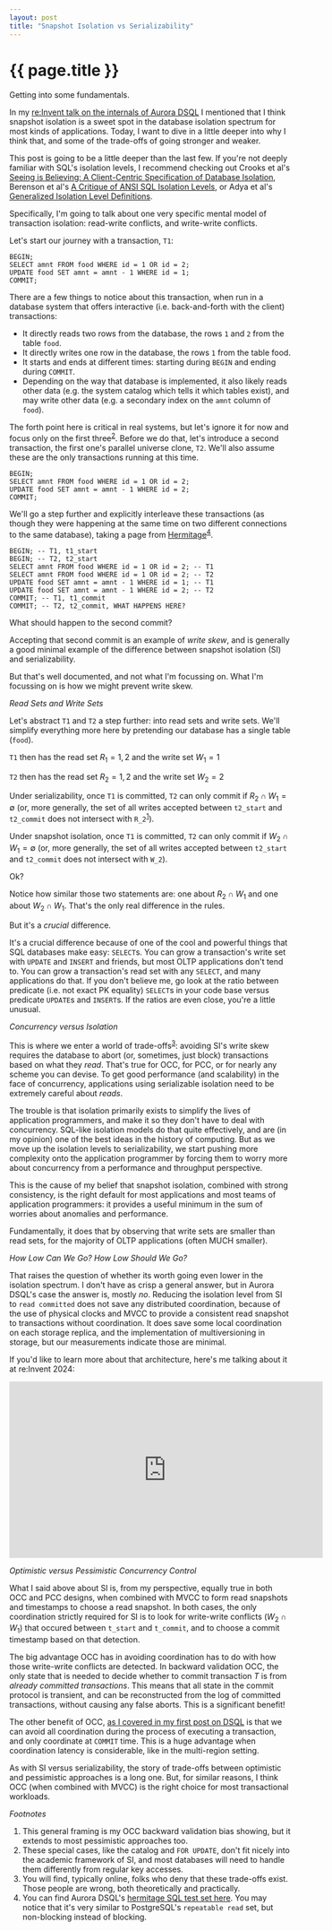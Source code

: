 ```yaml
---
layout: post
title: "Snapshot Isolation vs Serializability"
---
```


{{ page.title }}
================


<script>
  MathJax = {
    tex: {inlineMath: [['$', '$'], ['\\(', '\\)']]}
  };
</script>
<script id="MathJax-script" async src="https://cdn.jsdelivr.net/npm/mathjax@3/es5/tex-mml-chtml.js"></script>

<p class="meta">Getting into some fundamentals.</p>

In my [re:Invent talk on the internals of Aurora DSQL](https://www.youtube.com/watch?v=huGmR_mi5dQ) I mentioned that I think snapshot isolation is a sweet spot in the database isolation spectrum for most kinds of applications. Today, I want to dive in a little deeper into why I think that, and some of the trade-offs of going stronger and weaker.

This post is going to be a little deeper than the last few. If you're not deeply familiar with SQL's isolation levels, I recommend checking out Crooks et al's [Seeing is Believing: A Client-Centric Specification of Database Isolation](https://dl.acm.org/doi/10.1145/3087801.3087802), Berenson et al's [A Critique of ANSI SQL Isolation Levels](https://www.microsoft.com/en-us/research/wp-content/uploads/2016/02/tr-95-51.pdf), or Adya et al's [Generalized Isolation Level Definitions](https://pmg.csail.mit.edu/papers/icde00.pdf).

Specifically, I'm going to talk about one very specific mental model of transaction isolation: read-write conflicts, and write-write conflicts.

Let's start our journey with a transaction, `T1`:

    BEGIN;
    SELECT amnt FROM food WHERE id = 1 OR id = 2;
    UPDATE food SET amnt = amnt - 1 WHERE id = 1;
    COMMIT;

There are a few things to notice about this transaction, when run in a database system that offers interactive (i.e. back-and-forth with the client) transactions:

 * It directly reads two rows from the database, the rows `1` and `2` from the table `food`.
 * It directly writes one row in the database, the rows `1` from the table food.
 * It starts and ends at different times: starting during `BEGIN` and ending during `COMMIT`.
 * Depending on the way that database is implemented, it also likely reads other data (e.g. the system catalog which tells it which tables exist), and may write other data (e.g. a secondary index on the `amnt` column of `food`).

The forth point here is critical in real systems, but let's ignore it for now and focus only on the first three<sup>[2](#foot2)</sup>. Before we do that, let's introduce a second transaction, the first one's parallel universe clone, `T2`. We'll also assume these are the only transactions running at this time.

    BEGIN;
    SELECT amnt FROM food WHERE id = 1 OR id = 2;
    UPDATE food SET amnt = amnt - 1 WHERE id = 2;
    COMMIT;

We'll go a step further and explicitly interleave these transactions (as though they were happening at the same time on two different connections to the same database), taking a page from [Hermitage](https://github.com/ept/hermitage/blob/master/postgres.md)<sup>[4](#foot4)</sup>.

    BEGIN; -- T1, t1_start
    BEGIN; -- T2, t2_start
    SELECT amnt FROM food WHERE id = 1 OR id = 2; -- T1
    SELECT amnt FROM food WHERE id = 1 OR id = 2; -- T2
    UPDATE food SET amnt = amnt - 1 WHERE id = 1; -- T1
    UPDATE food SET amnt = amnt - 1 WHERE id = 2; -- T2
    COMMIT; -- T1, t1_commit
    COMMIT; -- T2, t2_commit, WHAT HAPPENS HERE?

What should happen to the second commit?

Accepting that second commit is an example of *write skew*, and is generally a good minimal example of the difference between snapshot isolation (SI) and serializability.

But that's well documented, and not what I'm focussing on. What I'm focussing on is how we might prevent write skew.

*Read Sets and Write Sets*

Let's abstract `T1` and `T2` a step further: into read sets and write sets. We'll simplify everything more here by pretending our database has a single table (`food`).

`T1` then has the read set $R_1 = {1,2}$ and the write set $W_1 = {1}$

`T2` then has the read set $R_2 = {1,2}$ and the write set $W_2 = {2}$

Under serializability, once `T1` is committed, `T2` can only commit if $R_2 \cap W_1 = \emptyset$ (or, more generally, the set of all writes accepted between `t2_start` and `t2_commit` does not intersect with `R_2`<sup>[1](#foot1)</sup>).

Under snapshot isolation, once `T1` is committed, `T2` can only commit if $W_2 \cap W_1 = \emptyset$ (or, more generally, the set of all writes accepted between `t2_start` and `t2_commit` does not intersect with `W_2`).

Ok?

Notice how similar those two statements are: one about $R_2 \cap W_1$ and one about $W_2 \cap W_1$. That's the only real difference in the rules.

But it's a *crucial* difference.

It's a crucial difference because of one of the cool and powerful things that SQL databases make easy: `SELECT`s. You can grow a transaction's write set with `UPDATE` and `INSERT` and friends, but most OLTP applications don't tend to. You can grow a transaction's read set with any `SELECT`, and many applications do that. If you don't believe me, go look at the ratio between predicate (i.e. not exact PK equality) `SELECT`s in your code base versus predicate `UPDATE`s and `INSERT`s. If the ratios are even close, you're a little unusual.

*Concurrency versus Isolation*

This is where we enter a world of trade-offs<sup>[3](#foot3)</sup>: avoiding SI's write skew requires the database to abort (or, sometimes, just block) transactions based on what they *read*. That's true for OCC, for PCC, or for nearly any scheme you can devise. To get good performance (and scalability) in the face of concurrency, applications using serializable isolation need to be extremely careful about *reads*.

The trouble is that isolation primarily exists to simplify the lives of application programmers, and make it so they don't have to deal with concurrency. SQL-like isolation models do that quite effectively, and are (in my opinion) one of the best ideas in the history of computing. But as we move up the isolation levels to serializability, we start pushing more complexity onto the application programmer by forcing them to worry more about concurrency from a performance and throughput perspective.

This is the cause of my belief that snapshot isolation, combined with strong consistency, is the right default for most applications and most teams of application programmers: it provides a useful minimum in the sum of worries about anomalies and performance.

Fundamentally, it does that by observing that write sets are smaller than read sets, for the majority of OLTP applications (often MUCH smaller).

*How Low Can We Go? How Low Should We Go?*

That raises the question of whether its worth going even lower in the isolation spectrum. I don't have as crisp a general answer, but in Aurora DSQL's case the answer is, mostly *no*. Reducing the isolation level from SI to `read committed` does not save any distributed coordination, because of the use of physical clocks and MVCC to provide a consistent read snapshot to transactions without coordination. It does save some local coordination on each storage replica, and the implementation of multiversioning in storage, but our measurements indicate those are minimal.

If you'd like to learn more about that architecture, here's me talking about it at re:Invent 2024:

<iframe width="560" height="315" src="https://www.youtube-nocookie.com/embed/huGmR_mi5dQ?si=qXMxiImNZ5MGf9Co" title="YouTube video player" frameborder="0" allow="accelerometer; autoplay; clipboard-write; encrypted-media; gyroscope; picture-in-picture; web-share" referrerpolicy="strict-origin-when-cross-origin" allowfullscreen></iframe>

*Optimistic versus Pessimistic Concurrency Control*

What I said above about SI is, from my perspective, equally true in both OCC and PCC designs, when combined with MVCC to form read snapshots and timestamps to choose a read snapshot. In both cases, the only coordination strictly required for SI is to look for write-write conflicts ($W_2 \cap W_1$) that occured between `t_start` and `t_commit`, and to choose a commit timestamp based on that detection.

The big advantage OCC has in avoiding coordination has to do with how those write-write conflicts are detected. In backward validation OCC, the only state that is needed to decide whether to commit transaction $T$ is from *already committed transactions*. This means that all state in the commit protocol is transient, and can be reconstructed from the log of committed transactions, without causing any false aborts. This is a significant benefit!

The other benefit of OCC, [as I covered in my first post on DSQL](https://brooker.co.za/blog/2024/12/03/aurora-dsql.html) is that we can avoid all coordination during the process of executing a transaction, and only coordinate at `COMMIT` time. This is a huge advantage when coordination latency is considerable, like in the multi-region setting.

As with SI versus serializability, the story of trade-offs between optimistic and pessimistic approaches is a long one. But, for similar reasons, I think OCC (when combined with MVCC) is the right choice for most transactional workloads.

*Footnotes*

1. <a name="foot1"></a> This general framing is my OCC backward validation bias showing, but it extends to most pessimistic approaches too.
2. <a name="foot2"></a> These special cases, like the catalog and `FOR UPDATE`, don't fit nicely into the academic framework of SI, and most databases will need to handle them differently from regular key accesses.
3. <a name="foot3"></a> You will find, typically online, folks who deny that these trade-offs exist. Those people are wrong, both theoretically and practically.
4. <a name="foot4"></a> You can find Aurora DSQL's [hermitage SQL test set here](https://github.com/marcbrooker/hermitage/blob/master/dsql.md). You may notice that it's very similar to PostgreSQL's `repeatable read` set, but non-blocking instead of blocking.
